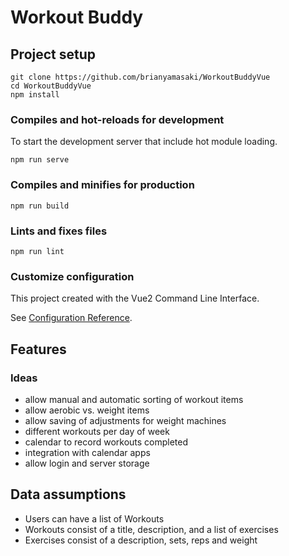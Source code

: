 # Workout Buddy

## Project setup

```
git clone https://github.com/brianyamasaki/WorkoutBuddyVue
cd WorkoutBuddyVue
npm install
```

### Compiles and hot-reloads for development

To start the development server that include hot module loading.

```
npm run serve
```

### Compiles and minifies for production

```
npm run build
```

### Lints and fixes files

```
npm run lint
```

### Customize configuration

This project created with the Vue2 Command Line Interface.

See [Configuration Reference](https://cli.vuejs.org/config/).

## Features

### Ideas

- allow manual and automatic sorting of workout items
- allow aerobic vs. weight items
- allow saving of adjustments for weight machines
- different workouts per day of week
- calendar to record workouts completed
- integration with calendar apps
- allow login and server storage

## Data assumptions

- Users can have a list of Workouts
- Workouts consist of a title, description, and a list of exercises
- Exercises consist of a description, sets, reps and weight
